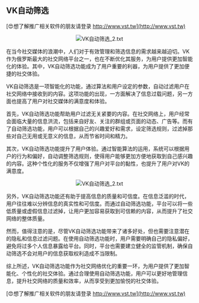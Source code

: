 ## **VK自动筛选**

[😍想了解推广相关软件的朋友请登录 http://www.vst.tw](http://www.vst.tw)

 <center><img src="https://vst.tw/MP4/tuiguang/png/3.png" alt="VK自动筛选_2.txt"></center>

在当今社交媒体的浪潮中，人们对于有效管理和筛选信息的需求越来越迫切。VK作为俄罗斯最大的社交网络平台之一，也在不断优化其服务，为用户提供更加智能化的体验。其中，VK自动筛选功能成为了用户重要的利器，为用户提供了更加便捷的社交体验。

VK自动筛选是一项智能化的功能，通过算法和用户设定的参数，自动过滤用户在社交网络中接收到的内容。这项功能的出现，一方面解决了信息过载问题，另一方面也提高了用户对社交媒体的满意度和体验。

首先，VK自动筛选功能帮助用户过滤无关紧要的内容。在社交网络上，用户经常会面临大量的信息洪流，包括来自好友、关注的群组或页面的动态、广告等。而有了自动筛选功能，用户可以根据自己的兴趣爱好和需求，设定筛选规则，过滤掉那些对自己无用或无意义的信息，从而节省时间和精力。

其次，VK自动筛选功能提升了用户体验。通过智能算法的运用，系统可以根据用户的行为和偏好，自动调整筛选规则，使得用户能够更加方便地获取到自己感兴趣的内容。这种个性化的服务不仅增强了用户对平台的黏性，也提升了用户对VK的满意度。

 <center><img src="https://vst.tw/MP4/tuiguang/png/5.png" alt="VK自动筛选_2.txt"></center>

另外，VK自动筛选功能还有助于提高信息的质量和可信度。在信息泛滥的时代，用户往往难以分辨信息的真实性和可信度。而通过自动筛选功能，平台可以将一些低质量或虚假信息过滤掉，让用户更加容易获取到可信赖的内容，从而提升了社交网络的整体质量。

然而，值得注意的是，尽管VK自动筛选功能带来了诸多好处，但也需要注意潜在的隐私和信息过滤问题。在使用自动筛选功能时，用户需要明确自己的隐私偏好，避免将过多个人信息暴露给平台。同时，平台也需要建立健全的监管机制，确保自动筛选不会对用户的信息获取权利造成不当限制。

综上所述，VK自动筛选功能作为社交网络优化的重要一环，为用户提供了更加智能化、个性化的社交体验。通过合理使用自动筛选功能，用户可以更好地管理信息，提升社交网络的质量和效率，从而享受到更加愉悦的社交体验。

[😍想了解推广相关软件的朋友请登录 http://www.vst.tw](http://www.vst.tw)



